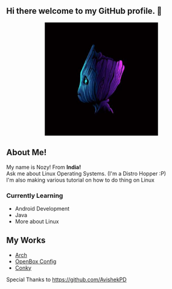 ## Hi there welcome to my GitHub profile. 👋 <br>
<p align="center">
  <img width=300
       src=./picture.jpg
       >
  </p>

## About Me!
<p> My name is Nozy! From <b>India!</b> <br>
Ask me about Linux Operating Systems. (I'm a Distro Hopper :P) <br>
I'm also making various tutorial on how to do thing on Linux <br> </p>

### Currently Learning
* Android Development
* Java 
* More about Linux

## My Works
- [Arch](https://github.com/geeknozy/Arch-Linux-Installation-Guide-2020)
- [OpenBox Config](https://github.com/geeknozy/Window-Tiling-on-OpenBox-Window-Manager)
- [Conky](https://github.com/geeknozy/conky-configuration)


Special Thanks to https://github.com/AvishekPD 

